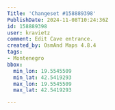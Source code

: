 ```yaml
---
Title: 'Changeset #158889398'
PublishDate: 2024-11-08T10:24:36Z
id: 158889398
user: kravietz
comment: Edit Cave entrance.
created_by: OsmAnd Maps 4.8.4
tags:
- Montenegro
bbox:
  min_lon: 19.5545509
  min_lat: 42.5419293
  max_lon: 19.5545509
  max_lat: 42.5419293

---
```

